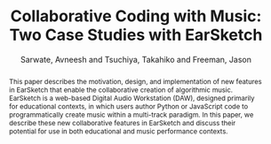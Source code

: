 --- 
  title: "Collaborative Coding with Music: Two Case Studies with EarSketch" 
  abstract: "This paper describes the motivation, design, and implementation of new features in EarSketch that enable the collaborative creation of algorithmic music. EarSketch is a web-based Digital Audio Workstation (DAW), designed primarily for educational contexts, in which users author Python or JavaScript code to programmatically create music within a multi-track paradigm. In this paper, we describe these new collaborative features in EarSketch and discuss their potential for use in both educational and music performance contexts." 
  address: "Berlin" 
  author: "Sarwate, Avneesh and Tsuchiya, Takahiko and Freeman, Jason" 
  booktitle: "Proceedings of the International Web Audio Conference" 
  editor: "Monschke, Jan and Guttandin, Christoph and Schnell, Norbert and Jenkinson, Thomas and Schaedler, Jack" 
  month: "Proceedings of the International Web Audio Conference"
  pages: "" 
  publisher: "TU Berlin" 
  series: "WAC '18"
  type: "Paper"  
  year: "2018" 
  id: "2018_7" 
  tags: year2018 
  pdflink: /_data/papers/pdf/2018/2018_7.pdf
  ISSN: Can't find it!
---